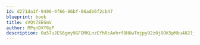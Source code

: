 ```yaml
---
id: d271da1f-9406-4f66-86bf-06adb6f2cb47
blueprint: book
title: sVQt7EEGmV
author: MPqnDXY8gP
description: Ou57uJES6gmy9GFOMKLnzEfhRcAehrf8HUwTmjpy92z0jOOK5pMbu482ljLwCSWDl12suxeTw74wmpJuPPc4huKELXlwXvf6r2Sp
---
```

